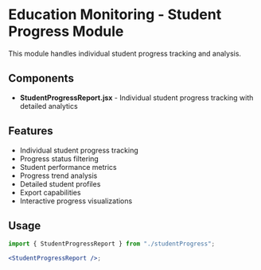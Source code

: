# Education Monitoring - Student Progress Module

This module handles individual student progress tracking and analysis.

## Components

- **StudentProgressReport.jsx** - Individual student progress tracking with detailed analytics

## Features

- Individual student progress tracking
- Progress status filtering
- Student performance metrics
- Progress trend analysis
- Detailed student profiles
- Export capabilities
- Interactive progress visualizations

## Usage

```jsx
import { StudentProgressReport } from "./studentProgress";

<StudentProgressReport />;
```
